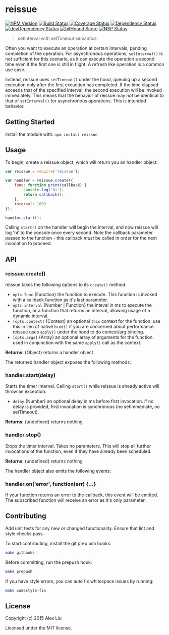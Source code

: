 # reissue

[![NPM Version](https://img.shields.io/npm/v/reissue.svg)](https://npmjs.org/package/reissue)
[![Build Status](https://travis-ci.org/DonutEspresso/reissue.svg?branch=master)](https://travis-ci.org/DonutEspresso/reissue)
[![Coverage Status](https://coveralls.io/repos/github/DonutEspresso/reissue/badge.svg?branch=master)](https://coveralls.io/github/DonutEspresso/reissue?branch=master)
[![Dependency Status](https://david-dm.org/DonutEspresso/reissue.svg)](https://david-dm.org/DonutEspresso/reissue)
[![devDependency Status](https://david-dm.org/DonutEspresso/reissue/dev-status.svg)](https://david-dm.org/DonutEspresso/reissue#info=devDependencies)
[![bitHound Score](https://www.bithound.io/github/DonutEspresso/reissue/badges/score.svg)](https://www.bithound.io/github/DonutEspresso/reissue/master)
[![NSP Status](https://img.shields.io/badge/NSP%20status-no%20vulnerabilities-green.svg)](https://travis-ci.org/DonutEspresso/reissue)

> setInterval with setTimeout semantics

Often you want to execute an operation at certain intervals, pending
completion of the operation. For asynchronous operations, `setInterval()` is
not sufficient for this scenario, as it can execute the operation a second
time even if the first one is still in flight. A refresh like operation is a
common use case.

Instead, reissue uses `setTimeout()` under the hood, queuing up a second
execution only after the first exeuction has completed. If the time elapsed
exceeds that of the specified interval, the second execution will be invoked
immediately.  This means that the behavior of reissue may _not_ be identical to
that of `setInterval()` for asynchronous operations. This is intended behavior.


## Getting Started

Install the module with: `npm install reissue`

## Usage

To begin, create a reissue object, which will return you an handler object:

```js
var reissue = require('reissue');

var handler = reissue.create({
    func: function print(callback) {
        console.log('hi');
        return callback();
    },
    interval: 1000
});

handler.start();
```

Calling `start()`  on the handler will begin the interval, and now reissue will
log 'hi' to the console once every second. Note the callback parameter passed
to the function - this callback _must_ be called in order for the next
invocation to proceed.


## API

### reissue.create()

reissue takes the following options to its `create()` method:

* `opts.func` {Function} the function to execute. This function is invoked with
a callback function as it's last parameter.
* `opts.interval` {Number | Function} the inteval in ms to execute the function,
or a function that returns an interval, allowing usage of a dynamic interval.
* `[opts.context]` {Context} an optional `this` context for the function. use
this in lieu of native `bind()` if you are concerned about performance. reissue
uses `apply()` under the hood to do context/arg binding.
* `[opts.args]` {Array} an optional array of arguments for the function. used in
conjunction with the same `apply()` call as the context.

__Returns__: {Object} returns a handler object


The returned handler object exposes the following methods:

### handler.start(delay)

Starts the timer interval. Calling `start()` while reissue is already active
will throw an exception.

* `delay` {Number} an optional delay in ms before first invocation. if no delay
is provided, first invocation is synchronous (no setImmediate, no setTimeout).

__Returns__: {undefined} returns nothing

### handler.stop()

Stops the timer interval. Takes no parameters. This will stop all further
invocations of the function, even if they have already been scheduled.

__Returns__: {undefined} returns nothing


The handler object also emits the following events:

### handler.on('error', function(err) {...}

If your function returns an error to the callback, this event will be emitted.
The subscribed function will receive an error as it's only parameter.


## Contributing

Add unit tests for any new or changed functionality. Ensure that lint and style
checks pass.

To start contributing, install the git prep
ush hooks:

```sh
make githooks
```

Before committing, run the prepush hook:

```sh
make prepush
```

If you have style errors, you can auto fix whitespace issues by running:

```sh
make codestyle-fix
```

## License

Copyright (c) 2015 Alex Liu

Licensed under the MIT license.
